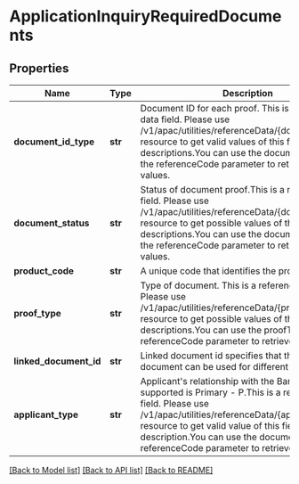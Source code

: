 # ApplicationInquiryRequiredDocuments

## Properties
Name | Type | Description | Notes
------------ | ------------- | ------------- | -------------
**document_id_type** | **str** | Document ID for each proof. This is a reference data field. Please use /v1/apac/utilities/referenceData/{documentIdType} resource to get valid values of this field with descriptions.You can use the documentIdType as the referenceCode parameter to retrieve the values. | [optional] 
**document_status** | **str** | Status of document proof.This is a reference data field. Please use /v1/apac/utilities/referenceData/{documentStatus} resource to get possible values of this field with descriptions.You can use the documentStatus as the referenceCode parameter to retrieve the values. | [optional] 
**product_code** | **str** | A unique code that identifies the product | [optional] 
**proof_type** | **str** | Type of document. This is a reference data field. Please use /v1/apac/utilities/referenceData/{proofType} resource to get possible values of this field with descriptions.You can use the proofType as the referenceCode parameter to retrieve the values. | [optional] 
**linked_document_id** | **str** | Linked document id specifies that the same document can be used for different proof types | [optional] 
**applicant_type** | **str** | Applicant&#x27;s relationship with the Bank. Currently supported is Primary - P.This is a reference data field. Please use /v1/apac/utilities/referenceData/{applicantType} resource to get valid value of this field with description.You can use the documentType as the referenceCode parameter to retrieve the values. | [optional] 

[[Back to Model list]](../README.md#documentation-for-models) [[Back to API list]](../README.md#documentation-for-api-endpoints) [[Back to README]](../README.md)

